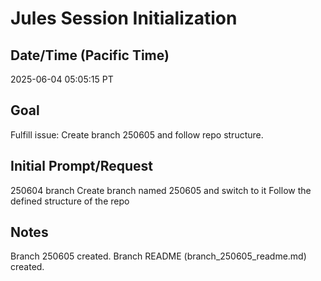 # Jules Session Initialization

## Date/Time (Pacific Time)

2025-06-04 05:05:15 PT

## Goal

Fulfill issue: Create branch 250605 and follow repo structure.

## Initial Prompt/Request

250604 branch
Create branch named 250605 and switch to it
Follow the defined structure of the repo

## Notes

Branch 250605 created. Branch README (branch_250605_readme.md) created.
